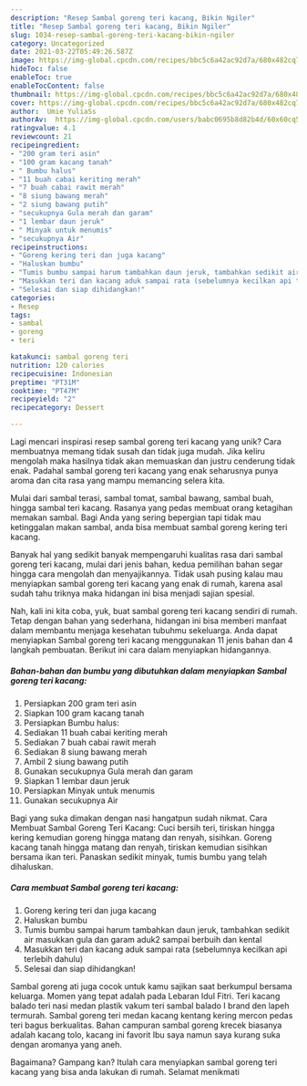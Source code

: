 ```yaml
---
description: "Resep Sambal goreng teri kacang, Bikin Ngiler"
title: "Resep Sambal goreng teri kacang, Bikin Ngiler"
slug: 1034-resep-sambal-goreng-teri-kacang-bikin-ngiler
category: Uncategorized
date: 2021-03-22T05:49:26.587Z
image: https://img-global.cpcdn.com/recipes/bbc5c6a42ac92d7a/680x482cq70/sambal-goreng-teri-kacang-foto-resep-utama.jpg
hideToc: false
enableToc: true
enableTocContent: false
thumbnail: https://img-global.cpcdn.com/recipes/bbc5c6a42ac92d7a/680x482cq70/sambal-goreng-teri-kacang-foto-resep-utama.jpg
cover: https://img-global.cpcdn.com/recipes/bbc5c6a42ac92d7a/680x482cq70/sambal-goreng-teri-kacang-foto-resep-utama.jpg
author:  Umie YuliaSs
authorAv:  https://img-global.cpcdn.com/users/babc0695b8d82b4d/60x60cq50/avatar.jpg
ratingvalue: 4.1
reviewcount: 21
recipeingredient:
- "200 gram teri asin"
- "100 gram kacang tanah"
- " Bumbu halus"
- "11 buah cabai keriting merah"
- "7 buah cabai rawit merah"
- "8 siung bawang merah"
- "2 siung bawang putih"
- "secukupnya Gula merah dan garam"
- "1 lembar daun jeruk"
- " Minyak untuk menumis"
- "secukupnya Air"
recipeinstructions:
- "Goreng kering teri dan juga kacang"
- "Haluskan bumbu"
- "Tumis bumbu sampai harum tambahkan daun jeruk, tambahkan sedikit air masukkan gula dan garam aduk2 sampai berbuih dan kental"
- "Masukkan teri dan kacang aduk sampai rata (sebelumnya kecilkan api terlebih dahulu)"
- "Selesai dan siap dihidangkan!"
categories:
- Resep
tags:
- sambal
- goreng
- teri

katakunci: sambal goreng teri 
nutrition: 120 calories
recipecuisine: Indonesian
preptime: "PT31M"
cooktime: "PT47M"
recipeyield: "2"
recipecategory: Dessert

---
```



Lagi mencari inspirasi resep sambal goreng teri kacang yang unik? Cara membuatnya memang tidak susah dan tidak juga mudah. Jika keliru mengolah maka hasilnya tidak akan memuaskan dan justru cenderung tidak enak. Padahal sambal goreng teri kacang yang enak seharusnya punya aroma dan cita rasa yang mampu memancing selera kita.


Mulai dari sambal terasi, sambal tomat, sambal bawang, sambal buah, hingga sambal teri kacang. Rasanya yang pedas membuat orang ketagihan memakan sambal. Bagi Anda yang sering bepergian tapi tidak mau ketinggalan makan sambal, anda bisa membuat sambal goreng kering teri kacang.

Banyak hal yang sedikit banyak mempengaruhi kualitas rasa dari sambal goreng teri kacang, mulai dari jenis bahan, kedua pemilihan bahan segar hingga cara mengolah dan menyajikannya. Tidak usah pusing kalau mau menyiapkan sambal goreng teri kacang yang enak di rumah, karena asal sudah tahu triknya maka hidangan ini bisa menjadi sajian spesial.


Nah, kali ini kita coba, yuk, buat sambal goreng teri kacang sendiri di rumah. Tetap dengan bahan yang sederhana, hidangan ini bisa memberi manfaat dalam membantu menjaga kesehatan tubuhmu sekeluarga. Anda dapat menyiapkan Sambal goreng teri kacang menggunakan 11 jenis bahan dan 4 langkah pembuatan. Berikut ini cara dalam menyiapkan hidangannya.

<!--inarticleads1-->

##### Bahan-bahan dan bumbu yang dibutuhkan dalam menyiapkan Sambal goreng teri kacang:

1. Persiapkan 200 gram teri asin
1. Siapkan 100 gram kacang tanah
1. Persiapkan  Bumbu halus:
1. Sediakan 11 buah cabai keriting merah
1. Sediakan 7 buah cabai rawit merah
1. Sediakan 8 siung bawang merah
1. Ambil 2 siung bawang putih
1. Gunakan secukupnya Gula merah dan garam
1. Siapkan 1 lembar daun jeruk
1. Persiapkan  Minyak untuk menumis
1. Gunakan secukupnya Air


Bagi yang suka dimakan dengan nasi hangatpun sudah nikmat. Cara Membuat Sambal Goreng Teri Kacang: Cuci bersih teri, tiriskan hingga kering kemudian goreng hingga matang dan renyah, sisihkan. Goreng kacang tanah hingga matang dan renyah, tiriskan kemudian sisihkan bersama ikan teri. Panaskan sedikit minyak, tumis bumbu yang telah dihaluskan. 

<!--inarticleads2-->

##### Cara membuat Sambal goreng teri kacang:

1. Goreng kering teri dan juga kacang
1. Haluskan bumbu
1. Tumis bumbu sampai harum tambahkan daun jeruk, tambahkan sedikit air masukkan gula dan garam aduk2 sampai berbuih dan kental
1. Masukkan teri dan kacang aduk sampai rata (sebelumnya kecilkan api terlebih dahulu)
1. Selesai dan siap dihidangkan!

Sambal goreng ati juga cocok untuk kamu sajikan saat berkumpul bersama keluarga. Momen yang tepat adalah pada Lebaran Idul Fitri. Teri kacang balado teri nasi medan plastik vakum teri sambal balado I brand den lapeh termurah. Sambal goreng teri medan kacang kentang kering mercon pedas teri bagus berkualitas. Bahan campuran sambal goreng krecek biasanya adalah kacang tolo, kacang ini favorit Ibu saya namun saya kurang suka dengan aromanya yang aneh. 

Bagaimana? Gampang kan? Itulah cara menyiapkan sambal goreng teri kacang yang bisa anda lakukan di rumah. Selamat menikmati
